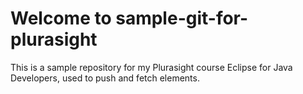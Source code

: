 # Welcome to sample-git-for-plurasight

This is a sample repository for my Plurasight course Eclipse for Java Developers, used to push and fetch elements.
